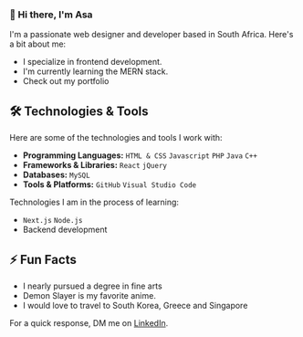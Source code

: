 ### 👋 Hi there, I'm Asa

I'm a passionate web designer and developer based in South Africa. Here's a bit about me:

- I specialize in frontend development.
- I'm currently learning the MERN stack.
- Check out my portfolio

## 🛠️ Technologies & Tools

Here are some of the technologies and tools I work with:

- **Programming Languages:** `HTML & CSS` `Javascript` `PHP` `Java` `C++`
- **Frameworks & Libraries:** `React` `jQuery`
- **Databases:** `MySQL`
- **Tools & Platforms:** `GitHub` `Visual Studio Code`

Technologies I am in the process of learning:
- `Next.js` `Node.js`
- Backend development

## ⚡ Fun Facts

- I nearly pursued a degree in fine arts
- Demon Slayer is my favorite anime.
- I would love to travel to South Korea, Greece and Singapore


For a quick response, DM me on [LinkedIn](https://www.linkedin.com/in/asa-siphuma-07397b262/).

<!--
**Supaweird0/Supaweird0** is a ✨ _special_ ✨ repository because its `README.md` (this file) appears on your GitHub profile.

Here are some ideas to get you started:

- 🔭 I’m currently working on ...
- 🌱 I’m currently learning ...
- 👯 I’m looking to collaborate on ...
- 🤔 I’m looking for help with ...
- 💬 Ask me about ...
- 📫 How to reach me: ...
- 😄 Pronouns: ...
- ⚡ Fun fact: ...
-->
